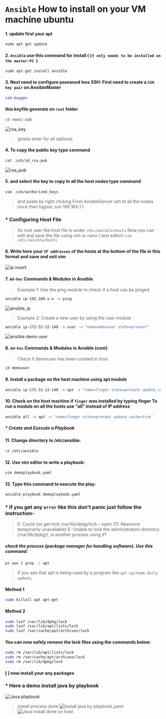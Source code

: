 # `Ansible` How to install on your VM machine ubuntu 

#### 1. update first your apt
```python
sudo apt-get update
```
#### 2. `Ansible` use this command for install ( `It only needs to be installed on the master-PC `)
``` phython
sudo apt-get install ansible
```
#### 3. Next need to configure password less SSH: First need to create a `SSH key pair` on AnsibleMaster
```bash
ssh-keygen
```
#### this keyfile generate on `root` folder 
```bash
cd root/.ssh
```
![rsa_key](https://user-images.githubusercontent.com/77927449/125205038-18961380-e2a2-11eb-8aef-57a7c89cef60.png)
> (press enter for all options)
#### 4. To copy the public key type command
```bash
cat .ssh/id_rsa.pub
```

![rsa_pub](https://user-images.githubusercontent.com/77927449/125205063-3794a580-e2a2-11eb-9c46-a2058bb5b088.png)


#### 5. and select the key to copy In all the host nodes type command
```bash
vim .ssh/authorized_keys
```
> and paste by right clicking From AnsibleServer ssh to all the nodes once then logout: ssh 19X.16X.1.1 

### * Configuring Host File
> As root user the host file is under `/etc/ansible/hosts`
> Now you can edit and save the file using vim or nano ( text editor)
`vim /etc/ansible/hosts`
#### 6. Write here your `IP addresses` of the hosts at the bottom of the file in this format and save and exit vim
![ip insert](https://user-images.githubusercontent.com/77927449/125205280-4760b980-e2a3-11eb-8a38-7fe8dd3ff3e6.png)

#### 7. `Ad-hoc` Commands & Modules in Ansible
> Example 1: Use the ping module to check if a host can be pinged
```bash
ansible ip-192.168.x-x -m ping
```
![ansible_ip](https://user-images.githubusercontent.com/77927449/125313677-49845000-e357-11eb-8729-0313d0c7c2bc.png)
> Example 2: Create a new user by using the user module
```bash
ansible ip-172-31-12-148 -m user -a "name=demouser state=present"
```
![ansible demo user](https://user-images.githubusercontent.com/77927449/125313717-56a13f00-e357-11eb-8c7e-2776c4de1196.png)

#### 8. `Ad-hoc` Commands & Modules in Ansible (cont)
> Check if demouser has been created in host
```bash
id demouser
```
#### 9. Install a package on the host machine using apt module
```bash 
ansible ip-172-31-12-148 -m apt -a "name=finger state=present update_cache=true"
```

#### 10. Check on the host machine if `finger` was installed by typing finger To run a module on all the hosts use “all” instead of IP address
```bash
ansible all -m apt -a "name=finger state=present update_cache=true"
```
##### * Create and Execute a Playbook

#### 11. Change directory to /etc/ansible: 
```bash
cd /etc/ansible
```
#### 12. Use vim editor to write a playbook: 
```bash
vim demoplaybook.yaml
```
#### 13. Type this command to execute the play: 
```bash
ansible-playbook demoplaybook.yaml
```
### * if you get any `error` like this don't panic just follow the instruction-
> E: Could not get lock /var/lib/dpkg/lock – open (11: Resource temporarily unavailable)
E: Unable to lock the administration directory (/var/lib/dpkg/), is another process using it?

##### check the process (package manager for handling software). Use this command:
```bash 
ps aux | grep -i apt
```
> If you see that apt is being used by a program like `apt.systemd.daily update`,
#### Method 1
```bash
sudo killall apt apt-get
```
#### Method 2 
```bash 
sudo lsof /var/lib/dpkg/lock
sudo lsof /var/lib/apt/lists/lock
sudo lsof /var/cache/apt/archives/lock
```
#### You can now safely remove the lock files using the commands below:
```bash
sudo rm /var/lib/apt/lists/lock
sudo rm /var/cache/apt/archives/lock
sudo rm /var/lib/dpkg/lock
```
#### [ ] now install your any packages 

### * Here a demo install java by playbook 
![Java playbook](https://user-images.githubusercontent.com/77927449/126518037-f4664e0a-0079-468d-bb33-2c9494a848ab.png)

> install process done
![Install java by playbook_yaml](https://user-images.githubusercontent.com/77927449/126518122-0f9ff347-be00-40f1-bb73-df161ecb7b73.png)
![Java install done on host](https://user-images.githubusercontent.com/77927449/126518439-3b8ff114-3554-40ce-b178-ab00b4b1f3fa.png)



